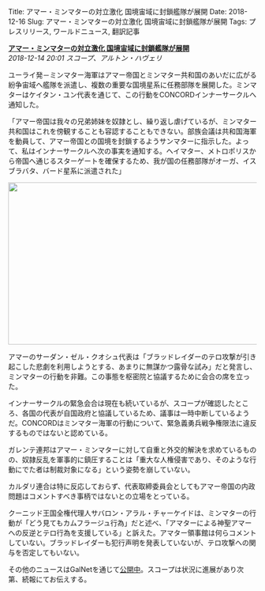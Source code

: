 Title: アマー・ミンマターの対立激化 国境宙域に封鎖艦隊が展開
Date: 2018-12-16
Slug: アマー・ミンマターの対立激化 国境宙域に封鎖艦隊が展開
Tags: プレスリリース, ワールドニュース, 翻訳記事

<p class="lead"><strong><a href="https://community.eveonline.com/news/news-channels/world-news/minmatar-republic-deploys-blockade-taskforces-in-escalation-against-amarr/">アマー・ミンマターの対立激化 国境宙域に封鎖艦隊が展開</a></strong><br/>
<em>2018-12-14 20:01 スコープ、アルトン・ハヴェリ</em></p>
<p>ユーライ発－ミンマター海軍はアマー帝国とミンマター共和国のあいだに広がる紛争宙域へ艦隊を派遣し、複数の重要な国境星系に任務部隊を展開した。ミンマターはケイタン・ユン代表を通じて、この行動をCONCORDインナーサークルへ通知した。</p>
<p>「アマー帝国は我々の兄弟姉妹を奴隷とし、繰り返し虐げているが、ミンマター共和国はこれを傍観することも容認することもできない。部族会議は共和国海軍を動員して、アマー帝国との国境を封鎖するようサンマターに指示した。よって、私はインナーサークルへ次の事実を通知する。ヘイマター、メトロポリスから帝国へ通じるスターゲートを確保するため、我が国の任務部隊がオーガ、イスブラバタ、バード星系に派遣された」</p>
<p style="margin-bottom: 1em;"><img class="alignnone" height="328" src="https://evekatsu.github.io/parrot-archives/images/アマー・ミンマターの対立激化 国境宙域に封鎖艦隊が展開-1.jpg" width="580"/></p>
<p>アマーのサーダン・ゼル・クオシュ代表は「ブラッドレイダーのテロ攻撃が引き起こした悲劇を利用しようとする、あまりに無謀かつ露骨な試み」だと発言し、ミンマターの行動を非難。この事態を枢密院と協議するために会合の席を立った。</p>
<p>インナーサークルの緊急会合は現在も続いているが、スコープが確認したところ、各国の代表が自国政府と協議しているため、議事は一時中断しているようだ。CONCORDはミンマター海軍の行動について、緊急義勇兵戦争権限法に違反するものではないと認めている。</p>
<p>ガレンテ連邦はアマー・ミンマターに対して自重と外交的解決を求めているものの、奴隷反乱を軍事的に鎮圧することは「重大な人権侵害であり、そのような行動にでた者は制裁対象になる」という姿勢を崩していない。</p>
<p>カルダリ連合は特に反応しておらず、代表取締委員会としてもアマー帝国の内政問題はコメントすべき事柄ではないとの立場をとっている。</p>
<p>クーニッド王国全権代理人サバロン・アラル・チャーケイドは、ミンマターの行動が「どう見てもカムフラージュ行為」だと述べ、「アマターによる神聖アマーへの反逆とテロ行為を支援している」と訴えた。アマター領事館は何らコメントしていない。ブラッドレイダーも犯行声明を発表していないが、テロ攻撃への関与を否定してもいない。</p>
<p>その他のニュースはGalNetを通じて<a href="https://www.youtube.com/watch?v=G6UdMpYtY-w">公開中</a>。スコープは状況に進展があり次第、続報にてお伝えする。</p>

